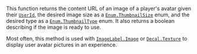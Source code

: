 This function returns the content URL of an image of a player's avatar
given their [`UserId`](https://create.roblox.com/docs/reference/engine/classes/Player#UserId), the desired image size as a
[`Enum.ThumbnailSize`](https://create.roblox.com/docs/reference/engine/enums/ThumbnailSize) enum, and the desired type as a [`Enum.ThumbnailType`](https://create.roblox.com/docs/reference/engine/enums/ThumbnailType)
enum. It also returns a boolean describing if the image is ready to use.

Most often, this method is used with [`ImageLabel.Image`](https://create.roblox.com/docs/reference/engine/classes/ImageLabel#Image) or
[`Decal.Texture`](https://create.roblox.com/docs/reference/engine/classes/Decal#Texture) to display user avatar pictures in an experience.